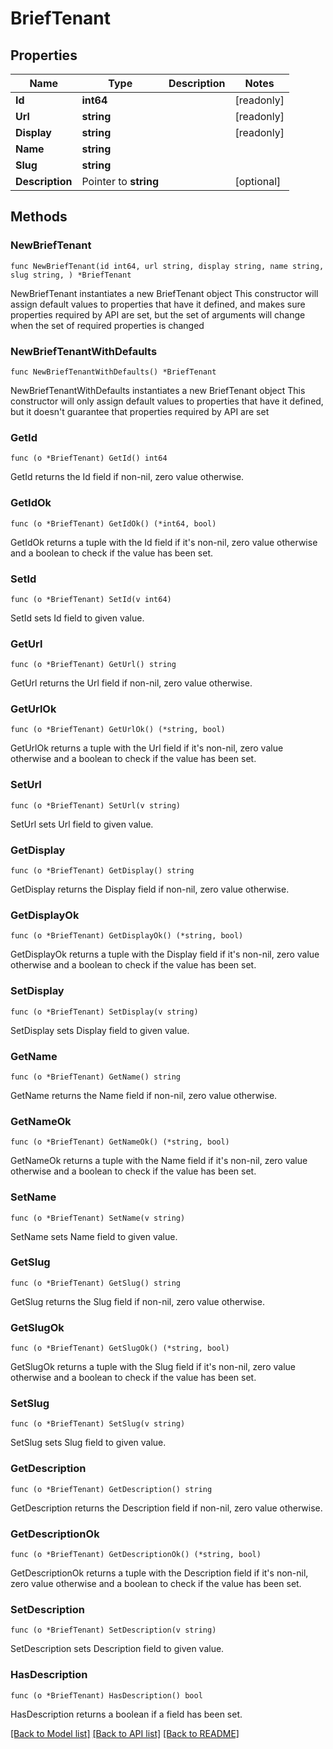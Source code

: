 # BriefTenant

## Properties

Name | Type | Description | Notes
------------ | ------------- | ------------- | -------------
**Id** | **int64** |  | [readonly] 
**Url** | **string** |  | [readonly] 
**Display** | **string** |  | [readonly] 
**Name** | **string** |  | 
**Slug** | **string** |  | 
**Description** | Pointer to **string** |  | [optional] 

## Methods

### NewBriefTenant

`func NewBriefTenant(id int64, url string, display string, name string, slug string, ) *BriefTenant`

NewBriefTenant instantiates a new BriefTenant object
This constructor will assign default values to properties that have it defined,
and makes sure properties required by API are set, but the set of arguments
will change when the set of required properties is changed

### NewBriefTenantWithDefaults

`func NewBriefTenantWithDefaults() *BriefTenant`

NewBriefTenantWithDefaults instantiates a new BriefTenant object
This constructor will only assign default values to properties that have it defined,
but it doesn't guarantee that properties required by API are set

### GetId

`func (o *BriefTenant) GetId() int64`

GetId returns the Id field if non-nil, zero value otherwise.

### GetIdOk

`func (o *BriefTenant) GetIdOk() (*int64, bool)`

GetIdOk returns a tuple with the Id field if it's non-nil, zero value otherwise
and a boolean to check if the value has been set.

### SetId

`func (o *BriefTenant) SetId(v int64)`

SetId sets Id field to given value.


### GetUrl

`func (o *BriefTenant) GetUrl() string`

GetUrl returns the Url field if non-nil, zero value otherwise.

### GetUrlOk

`func (o *BriefTenant) GetUrlOk() (*string, bool)`

GetUrlOk returns a tuple with the Url field if it's non-nil, zero value otherwise
and a boolean to check if the value has been set.

### SetUrl

`func (o *BriefTenant) SetUrl(v string)`

SetUrl sets Url field to given value.


### GetDisplay

`func (o *BriefTenant) GetDisplay() string`

GetDisplay returns the Display field if non-nil, zero value otherwise.

### GetDisplayOk

`func (o *BriefTenant) GetDisplayOk() (*string, bool)`

GetDisplayOk returns a tuple with the Display field if it's non-nil, zero value otherwise
and a boolean to check if the value has been set.

### SetDisplay

`func (o *BriefTenant) SetDisplay(v string)`

SetDisplay sets Display field to given value.


### GetName

`func (o *BriefTenant) GetName() string`

GetName returns the Name field if non-nil, zero value otherwise.

### GetNameOk

`func (o *BriefTenant) GetNameOk() (*string, bool)`

GetNameOk returns a tuple with the Name field if it's non-nil, zero value otherwise
and a boolean to check if the value has been set.

### SetName

`func (o *BriefTenant) SetName(v string)`

SetName sets Name field to given value.


### GetSlug

`func (o *BriefTenant) GetSlug() string`

GetSlug returns the Slug field if non-nil, zero value otherwise.

### GetSlugOk

`func (o *BriefTenant) GetSlugOk() (*string, bool)`

GetSlugOk returns a tuple with the Slug field if it's non-nil, zero value otherwise
and a boolean to check if the value has been set.

### SetSlug

`func (o *BriefTenant) SetSlug(v string)`

SetSlug sets Slug field to given value.


### GetDescription

`func (o *BriefTenant) GetDescription() string`

GetDescription returns the Description field if non-nil, zero value otherwise.

### GetDescriptionOk

`func (o *BriefTenant) GetDescriptionOk() (*string, bool)`

GetDescriptionOk returns a tuple with the Description field if it's non-nil, zero value otherwise
and a boolean to check if the value has been set.

### SetDescription

`func (o *BriefTenant) SetDescription(v string)`

SetDescription sets Description field to given value.

### HasDescription

`func (o *BriefTenant) HasDescription() bool`

HasDescription returns a boolean if a field has been set.


[[Back to Model list]](../README.md#documentation-for-models) [[Back to API list]](../README.md#documentation-for-api-endpoints) [[Back to README]](../README.md)


